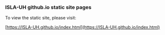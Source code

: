 ### ISLA-UH github.io static site pages

To view the static site, please visit:

[https://ISLA-UH.github.io/index.html](https://ISLA-UH.github.io/index.html)
